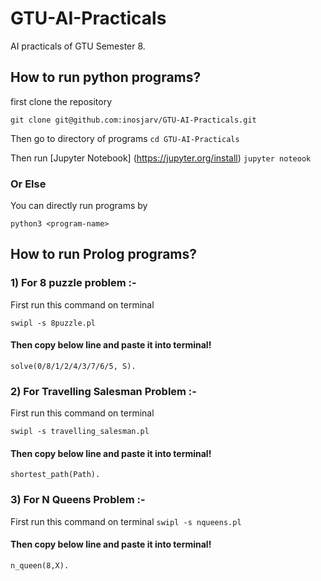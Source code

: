 # GTU-AI-Practicals
AI practicals of GTU Semester 8.

## How to run python programs?

first clone the repository
  
  ``` git clone git@github.com:inosjarv/GTU-AI-Practicals.git ```

Then go to directory of programs
  ``` cd GTU-AI-Practicals ```

Then run [Jupyter Notebook] (https://jupyter.org/install)
  ``` jupyter noteook ```
 
### Or Else
  You can directly run programs by
  
 ``` python3 <program-name> ```

## How to run Prolog programs?

### 1) For 8 puzzle problem :-

First run this command on terminal
```  
swipl -s 8puzzle.pl
```

#### Then copy below line and paste it into terminal!

``` solve(0/8/1/2/4/3/7/6/5, S). ```

### 2) For Travelling Salesman Problem :-

First run this command on terminal

``` swipl -s travelling_salesman.pl ``` 

#### Then copy below line and paste it into terminal!
  
  ``` shortest_path(Path). ``` 
  
### 3) For N Queens Problem :-

First run this command on terminal
``` swipl -s nqueens.pl ``` 
  

#### Then copy below line and paste it into terminal!
``` n_queen(8,X).  ```

